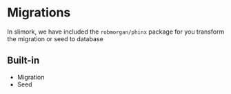 # Migrations

In slimork, we have included the `robmorgan/phinx` package for you transform the migration or seed to database

## Built-in

- Migration
- Seed
